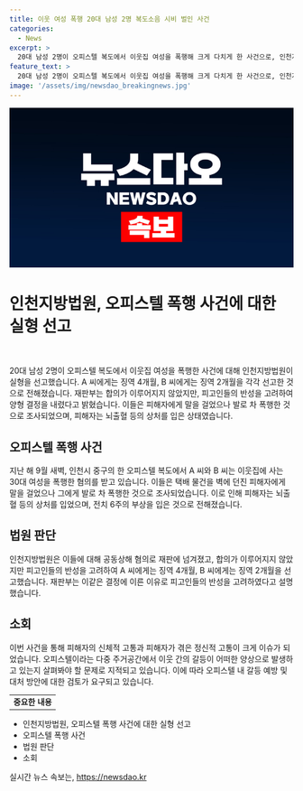 ```yaml
---
title: 이웃 여성 폭행 20대 남성 2명 복도소음 시비 벌인 사건
categories:
  - News
excerpt: >
  20대 남성 2명이 오피스텔 복도에서 이웃집 여성을 폭행해 크게 다치게 한 사건으로, 인천지방법원은 A씨에게 징역 4개월, B씨에게 징역 2개월을 선고했다. 이들은 합의하지 못했지만, 잘못을 반성하고 있는 점을 고려했다. 피해자에게 조용히 해 달라고 했다가 발로 차이자, 화가 나 범행한 것으로 조사됐다.
feature_text: >
  20대 남성 2명이 오피스텔 복도에서 이웃집 여성을 폭행해 크게 다치게 한 사건으로, 인천지방법원은 A씨에게 징역 4개월, B씨에게 징역 2개월을 선고했다. 이들은 합의하지 못했지만, 잘못을 반성하고 있는 점을 고려했다. 피해자에게 조용히 해 달라고 했다가 발로 차이자, 화가 나 범행한 것으로 조사됐다.
image: '/assets/img/newsdao_breakingnews.jpg'
---
```


<p><img src="/assets/img/newsdao_breakingnews.jpg" alt="implanttips 속보" /></p>

<h1 data-ke-size="size36">인천지방법원, 오피스텔 폭행 사건에 대한 실형 선고</h1>

<p data-ke-size="size16">&nbsp;</p>

<p>20대 남성 2명이 오피스텔 복도에서 이웃집 여성을 폭행한 사건에 대해 인천지방법원이 실형을 선고했습니다. A 씨에게는 징역 4개월, B 씨에게는 징역 2개월을 각각 선고한 것으로 전해졌습니다. 재판부는 합의가 이루어지지 않았지만, 피고인들의 반성을 고려하여 양형 결정을 내렸다고 밝혔습니다. 이들은 피해자에게 말을 걸었으나 발로 차 폭행한 것으로 조사되었으며, 피해자는 뇌출혈 등의 상처를 입은 상태였습니다.</p></p>

<h2 data-ke-size="size26">오피스텔 폭행 사건</h2>

<p data-ke-size="size16">지난 해 9월 새벽, 인천시 중구의 한 오피스텔 복도에서 A 씨와 B 씨는 이웃집에 사는 30대 여성을 폭행한 혐의를 받고 있습니다. 이들은 택배 물건을 벽에 던진 피해자에게 말을 걸었으나 그에게 발로 차 폭행한 것으로 조사되었습니다. 이로 인해 피해자는 뇌출혈 등의 상처를 입었으며, 전치 6주의 부상을 입은 것으로 전해졌습니다.</p>

<h2 data-ke-size="size26">법원 판단</h2>

<p data-ke-size="size16">인천지방법원은 이들에 대해 공동상해 혐의로 재판에 넘겨졌고, 합의가 이루어지지 않았지만 피고인들의 반성을 고려하여 A 씨에게는 징역 4개월, B 씨에게는 징역 2개월을 선고했습니다. 재판부는 이같은 결정에 이른 이유로 피고인들의 반성을 고려하였다고 설명했습니다.</p>

<h2 data-ke-size="size26">소회</h2>

<p data-ke-size="size16">이번 사건을 통해 피해자의 신체적 고통과 피해자가 겪은 정신적 고통이 크게 이슈가 되었습니다. 오피스텔이라는 다중 주거공간에서 이웃 간의 갈등이 어떠한 양상으로 발생하고 있는지 살펴봐야 할 문제로 지적되고 있습니다. 이에 따라 오피스텔 내 갈등 예방 및 대처 방안에 대한 검토가 요구되고 있습니다.</p>

<table>
    <tbody>
        <tr>
            <td style="text-align: center; height: 17px;"><b>중요한 내용</b></td>
        </tr>
    </tbody>
</table>

<ul>
    <li>인천지방법원, 오피스텔 폭행 사건에 대한 실형 선고</li>
    <li>오피스텔 폭행 사건</li>
    <li>법원 판단</li>
    <li>소회</li>
</ul>

<p data-ke-size="size16"></p>
실시간 뉴스 속보는, <a href="https://newsdao.kr" rel="dofollow">https://newsdao.kr</a>


